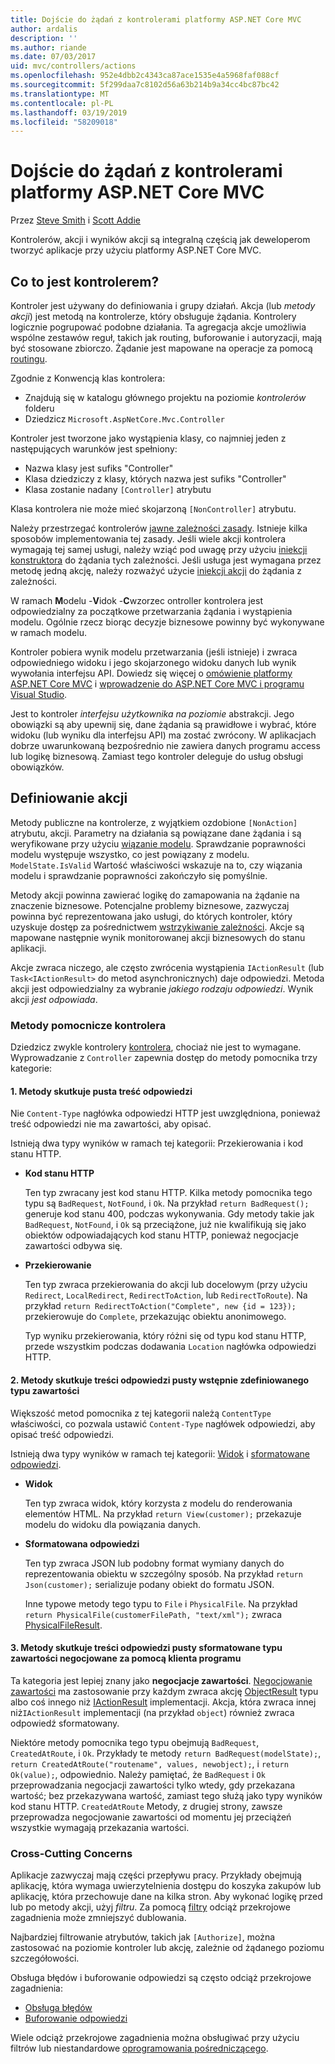 ```yaml
---
title: Dojście do żądań z kontrolerami platformy ASP.NET Core MVC
author: ardalis
description: ''
ms.author: riande
ms.date: 07/03/2017
uid: mvc/controllers/actions
ms.openlocfilehash: 952e4dbb2c4343ca87ace1535e4a5968faf088cf
ms.sourcegitcommit: 5f299daa7c8102d56a63b214b9a34cc4bc87bc42
ms.translationtype: MT
ms.contentlocale: pl-PL
ms.lasthandoff: 03/19/2019
ms.locfileid: "58209018"
---
```

# <a name="handle-requests-with-controllers-in-aspnet-core-mvc"></a>Dojście do żądań z kontrolerami platformy ASP.NET Core MVC

Przez [Steve Smith](https://ardalis.com/) i [Scott Addie](https://github.com/scottaddie)

Kontrolerów, akcji i wyników akcji są integralną częścią jak deweloperom tworzyć aplikacje przy użyciu platformy ASP.NET Core MVC.

## <a name="what-is-a-controller"></a>Co to jest kontrolerem?

Kontroler jest używany do definiowania i grupy działań. Akcja (lub *metody akcji*) jest metodą na kontrolerze, który obsługuje żądania. Kontrolery logicznie pogrupować podobne działania. Ta agregacja akcje umożliwia wspólne zestawów reguł, takich jak routing, buforowanie i autoryzacji, mają być stosowane zbiorczo. Żądanie jest mapowane na operacje za pomocą [routingu](xref:mvc/controllers/routing).

Zgodnie z Konwencją klas kontrolera:
* Znajdują się w katalogu głównego projektu na poziomie *kontrolerów* folderu
* Dziedzicz `Microsoft.AspNetCore.Mvc.Controller`

Kontroler jest tworzone jako wystąpienia klasy, co najmniej jeden z następujących warunków jest spełniony:
* Nazwa klasy jest sufiks "Controller"
* Klasa dziedziczy z klasy, których nazwa jest sufiks "Controller"
* Klasa zostanie nadany `[Controller]` atrybutu

Klasa kontrolera nie może mieć skojarzoną `[NonController]` atrybutu.

Należy przestrzegać kontrolerów [jawne zależności zasady](/dotnet/standard/modern-web-apps-azure-architecture/architectural-principles#explicit-dependencies). Istnieje kilka sposobów implementowania tej zasady. Jeśli wiele akcji kontrolera wymagają tej samej usługi, należy wziąć pod uwagę przy użyciu [iniekcji konstruktora](xref:mvc/controllers/dependency-injection#constructor-injection) do żądania tych zależności. Jeśli usługa jest wymagana przez metodę jedną akcję, należy rozważyć użycie [iniekcji akcji](xref:mvc/controllers/dependency-injection#action-injection-with-fromservices) do żądania z zależności.

W ramach **M**odelu -**V**idok -**C**wzorzec ontroller kontrolera jest odpowiedzialny za początkowe przetwarzania żądania i wystąpienia modelu. Ogólnie rzecz biorąc decyzje biznesowe powinny być wykonywane w ramach modelu.

Kontroler pobiera wynik modelu przetwarzania (jeśli istnieje) i zwraca odpowiedniego widoku i jego skojarzonego widoku danych lub wynik wywołania interfejsu API. Dowiedz się więcej o [omówienie platformy ASP.NET Core MVC](xref:mvc/overview) i [wprowadzenie do ASP.NET Core MVC i programu Visual Studio](xref:tutorials/first-mvc-app/start-mvc).

Jest to kontroler *interfejsu użytkownika na poziomie* abstrakcji. Jego obowiązki są aby upewnij się, dane żądania są prawidłowe i wybrać, które widoku (lub wyniku dla interfejsu API) ma zostać zwrócony. W aplikacjach dobrze uwarunkowaną bezpośrednio nie zawiera danych programu access lub logikę biznesową. Zamiast tego kontroler deleguje do usług obsługi obowiązków.

## <a name="defining-actions"></a>Definiowanie akcji

Metody publiczne na kontrolerze, z wyjątkiem ozdobione `[NonAction]` atrybutu, akcji. Parametry na działania są powiązane dane żądania i są weryfikowane przy użyciu [wiązanie modelu](xref:mvc/models/model-binding). Sprawdzanie poprawności modelu występuje wszystko, co jest powiązany z modelu. `ModelState.IsValid` Wartość właściwości wskazuje na to, czy wiązania modelu i sprawdzanie poprawności zakończyło się pomyślnie.

Metody akcji powinna zawierać logikę do zamapowania na żądanie na znaczenie biznesowe. Potencjalne problemy biznesowe, zazwyczaj powinna być reprezentowana jako usługi, do których kontroler, który uzyskuje dostęp za pośrednictwem [wstrzykiwanie zależności](xref:mvc/controllers/dependency-injection). Akcje są mapowane następnie wynik monitorowanej akcji biznesowych do stanu aplikacji.

Akcje zwraca niczego, ale często zwrócenia wystąpienia `IActionResult` (lub `Task<IActionResult>` do metod asynchronicznych) daje odpowiedzi. Metoda akcji jest odpowiedzialny za wybranie *jakiego rodzaju odpowiedzi*. Wynik akcji *jest odpowiada*.

### <a name="controller-helper-methods"></a>Metody pomocnicze kontrolera

Dziedzicz zwykle kontrolery [kontrolera](/dotnet/api/microsoft.aspnetcore.mvc.controller), chociaż nie jest to wymagane. Wyprowadzanie z `Controller` zapewnia dostęp do metody pomocnika trzy kategorie:

#### <a name="1-methods-resulting-in-an-empty-response-body"></a>1. Metody skutkuje pusta treść odpowiedzi

Nie `Content-Type` nagłówka odpowiedzi HTTP jest uwzględniona, ponieważ treść odpowiedzi nie ma zawartości, aby opisać.

Istnieją dwa typy wyników w ramach tej kategorii: Przekierowania i kod stanu HTTP.

* **Kod stanu HTTP**

    Ten typ zwracany jest kod stanu HTTP. Kilka metody pomocnika tego typu są `BadRequest`, `NotFound`, i `Ok`. Na przykład `return BadRequest();` generuje kod stanu 400, podczas wykonywania. Gdy metody takie jak `BadRequest`, `NotFound`, i `Ok` są przeciążone, już nie kwalifikują się jako obiektów odpowiadających kod stanu HTTP, ponieważ negocjacje zawartości odbywa się.

* **Przekierowanie**

    Ten typ zwraca przekierowania do akcji lub docelowym (przy użyciu `Redirect`, `LocalRedirect`, `RedirectToAction`, lub `RedirectToRoute`). Na przykład `return RedirectToAction("Complete", new {id = 123});` przekierowuje do `Complete`, przekazując obiektu anonimowego.

    Typ wyniku przekierowania, który różni się od typu kod stanu HTTP, przede wszystkim podczas dodawania `Location` nagłówka odpowiedzi HTTP.

#### <a name="2-methods-resulting-in-a-non-empty-response-body-with-a-predefined-content-type"></a>2. Metody skutkuje treści odpowiedzi pusty wstępnie zdefiniowanego typu zawartości

Większość metod pomocnika z tej kategorii należą `ContentType` właściwości, co pozwala ustawić `Content-Type` nagłówek odpowiedzi, aby opisać treść odpowiedzi.

Istnieją dwa typy wyników w ramach tej kategorii: [Widok](xref:mvc/views/overview) i [sformatowane odpowiedzi](xref:web-api/advanced/formatting).

* **Widok**

    Ten typ zwraca widok, który korzysta z modelu do renderowania elementów HTML. Na przykład `return View(customer);` przekazuje modelu do widoku dla powiązania danych.

* **Sformatowana odpowiedzi**

    Ten typ zwraca JSON lub podobny format wymiany danych do reprezentowania obiektu w szczególny sposób. Na przykład `return Json(customer);` serializuje podany obiekt do formatu JSON.
    
    Inne typowe metody tego typu to `File` i `PhysicalFile`. Na przykład `return PhysicalFile(customerFilePath, "text/xml");` zwraca [PhysicalFileResult](/dotnet/api/microsoft.aspnetcore.mvc.physicalfileresult).

#### <a name="3-methods-resulting-in-a-non-empty-response-body-formatted-in-a-content-type-negotiated-with-the-client"></a>3. Metody skutkuje treści odpowiedzi pusty sformatowane typu zawartości negocjowane za pomocą klienta programu

Ta kategoria jest lepiej znany jako **negocjacje zawartości**. [Negocjowanie zawartości](xref:web-api/advanced/formatting#content-negotiation) ma zastosowanie przy każdym zwraca akcję [ObjectResult](/dotnet/api/microsoft.aspnetcore.mvc.objectresult) typu albo coś innego niż [IActionResult](/dotnet/api/microsoft.aspnetcore.mvc.iactionresult) implementacji. Akcja, która zwraca innej niż`IActionResult` implementacji (na przykład `object`) również zwraca odpowiedź sformatowany.

Niektóre metody pomocnika tego typu obejmują `BadRequest`, `CreatedAtRoute`, i `Ok`. Przykłady te metody `return BadRequest(modelState);`, `return CreatedAtRoute("routename", values, newobject);`, i `return Ok(value);`, odpowiednio. Należy pamiętać, że `BadRequest` i `Ok` przeprowadzania negocjacji zawartości tylko wtedy, gdy przekazana wartość; bez przekazywana wartość, zamiast tego służą jako typy wyników kod stanu HTTP. `CreatedAtRoute` Metody, z drugiej strony, zawsze przeprowadza negocjowanie zawartości od momentu jej przeciążeń wszystkie wymagają przekazania wartości.

### <a name="cross-cutting-concerns"></a>Cross-Cutting Concerns

Aplikacje zazwyczaj mają części przepływu pracy. Przykłady obejmują aplikację, która wymaga uwierzytelnienia dostępu do koszyka zakupów lub aplikację, która przechowuje dane na kilka stron. Aby wykonać logikę przed lub po metody akcji, użyj *filtru*. Za pomocą [filtry](xref:mvc/controllers/filters) odciąż przekrojowe zagadnienia może zmniejszyć dublowania.

Najbardziej filtrowanie atrybutów, takich jak `[Authorize]`, można zastosować na poziomie kontroler lub akcję, zależnie od żądanego poziomu szczegółowości.

Obsługa błędów i buforowanie odpowiedzi są często odciąż przekrojowe zagadnienia:
* [Obsługa błędów](xref:mvc/controllers/filters#exception-filters)
* [Buforowanie odpowiedzi](xref:performance/caching/response)

Wiele odciąż przekrojowe zagadnienia można obsługiwać przy użyciu filtrów lub niestandardowe [oprogramowania pośredniczącego](xref:fundamentals/middleware/index).
